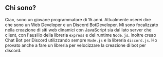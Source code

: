 ## Chi sono?
Ciao, sono un giovane programmatore di 15 anni.
Attualmente oserei dire che sono un Web Developer e un Discord BotDeveloper.
Mi sono focalizzato nella creazione di siti web dinamici con JavaScript sia dal lato server che client, con l'ausilio della libreria `express` e del runtime `Node.js`.
Inoltre creao Chat Bot per Discord utilizzando sempre `Node.js` e la libreria `discord.js`. Ho provato anche a fare un libreria per velocizzare la creazione di bot per discord.

